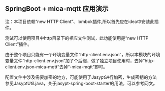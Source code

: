 ## SpringBoot + mica-mqtt 应用演示

注：本项目依赖“new HTTP Client”、lombok插件,所以首先应在idea中安装此插件。

测试可以使用项目中http目录下的相应文件测试，此功能使用是“new HTTP Client”插件。

由于整个项目只能有一个环境变量文件“http-client.env.json”，所以本模块的环境变量文件“http-client.env.json”加了个后缀，做了独立项目使用时，去掉“http-client.env.json-mica-mqtt”去掉“-mica-mqtt”即可。

配置文件中涉及需要加密的地方，可能使用了Jasypt进行加密，生成密钥的方法参见JasyptUtil.java，关于jasypt-spring-boot-starter的用法，可以参考网文。


